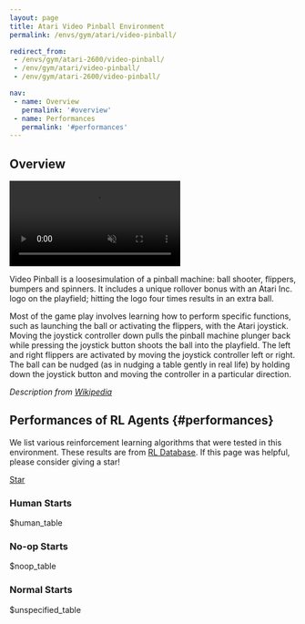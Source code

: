 ```yaml
---
layout: page
title: Atari Video Pinball Environment
permalink: /envs/gym/atari/video-pinball/

redirect_from:
 - /envs/gym/atari-2600/video-pinball/
 - /env/gym/atari/video-pinball/
 - /env/gym/atari-2600/video-pinball/

nav:
 - name: Overview
   permalink: '#overview'
 - name: Performances
   permalink: '#performances'
---
```



## Overview

<video autoplay muted loop controls>
  <source src="{{ 'assets/_pages/envs/gym/atari/video-pinball.mp4' | absolute_url }}" type="video/mp4">
</video>

Video Pinball is a loosesimulation of a pinball machine: ball shooter, flippers, bumpers and spinners. It includes a unique rollover bonus with an Atari Inc. logo on the playfield; hitting the logo four times results in an extra ball.

Most of the game play involves learning how to perform specific functions, such as launching the ball or activating the flippers, with the Atari joystick. Moving the joystick controller down pulls the pinball machine plunger back while pressing the joystick button shoots the ball into the playfield. The left and right flippers are activated by moving the joystick controller left or right. The ball can be nudged (as in nudging a table gently in real life) by holding down the joystick button and moving the controller in a particular direction.


*Description from [Wikipedia](https://en.wikipedia.org/wiki/Video_Pinball_(1980_video_game))*


## Performances of RL Agents {#performances}

We list various reinforcement learning algorithms that were tested in this environment. These results are from [RL Database](https://github.com/seungjaeryanlee/rldb). If this page was helpful, please consider giving a star!

<!-- Place this tag where you want the button to render. -->
<a class="github-button" href="https://github.com/seungjaeryanlee/rldb" data-icon="octicon-star" data-size="large" data-show-count="true" aria-label="Star seungjaeryanlee/rldb on GitHub">Star</a>
<!-- Place this tag in your head or just before your close body tag. -->
<script async defer src="https://buttons.github.io/buttons.js"></script>

### Human Starts

$human_table

### No-op Starts

$noop_table

### Normal Starts

$unspecified_table
